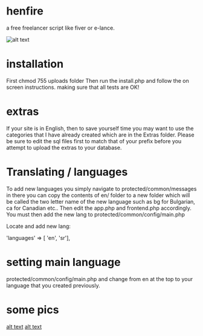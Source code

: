 # henfire
a free freelancer script like fiver or e-lance.

![alt text](https://raw.githubusercontent.com/Matthuffy/henfire/master/Extras%20/img/preview2.png)

# installation
First chmod 755 uploads folder
Then run the install.php and follow the on screen instructions. making sure that all tests are OK!

# extras
If your site is in English, then to save yourself time you may want to use the categories that I have already created which are in the Extras folder. Please be sure to edit the sql files first to match that of your prefix before you attempt to upload the extras to your database.

# Translating / languages
To add new languages you simply navigate to protected/common/messages in there you can copy the contents of en/ folder to a new folder which will be called the two letter name of the new language such as bg for Bulgarian, ca for Canadian etc..
Then edit the app.php and frontend.php accordingly.
You must then add the new lang to protected/common/config/main.php

Locate and add new lang:

'languages' => [ 'en', 'sr'],

# setting main language
protected/common/config/main.php and change from en at the top to your language that you created previously.

# some pics
[alt text](https://raw.githubusercontent.com/Matthuffy/henfire/master/Extras%20/img/preview3.png)
[alt text](https://raw.githubusercontent.com/Matthuffy/henfire/master/Extras%20/img/preview4.png)
